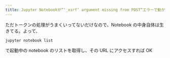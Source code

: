 ```yaml
---
title: Jupyter Notebookが”‘_xsrf’ argument missing from POST”エラーで動かなくなったけどカーネルを再起動したくないときの対処法
---
```


ただトークンの処理がうまくいってないだけなので、Notebook の中身自体は生きてる。よって、

```Shell
jupyter notebook list
```

で起動中の notebook のリストを取得し、その URL にアクセスすれば OK
